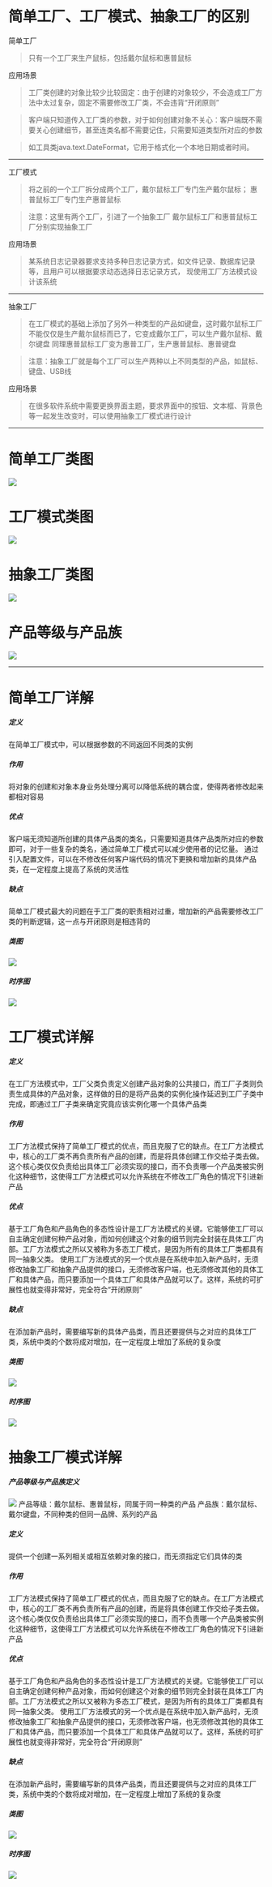 # 简单工厂、工厂模式、抽象工厂的区别

简单工厂
> 只有一个工厂来生产鼠标，包括戴尔鼠标和惠普鼠标

应用场景
> 工厂类创建的对象比较少比较固定：由于创建的对象较少，不会造成工厂方法中太过复杂，固定不需要修改工厂类，不会违背“开闭原则”

> 客户端只知道传入工厂类的参数，对于如何创建对象不关心：客户端既不需要关心创建细节，甚至连类名都不需要记住，只需要知道类型所对应的参数

> 如工具类java.text.DateFormat，它用于格式化一个本地日期或者时间。

----

工厂模式
> 将之前的一个工厂拆分成两个工厂，戴尔鼠标工厂专门生产戴尔鼠标；
惠普鼠标工厂专门生产惠普鼠标

>注意：这里有两个工厂，引进了一个抽象工厂
戴尔鼠标工厂和惠普鼠标工厂分别实现抽象工厂

应用场景
> 某系统日志记录器要求支持多种日志记录方式，如文件记录、数据库记录等，且用户可以根据要求动态选择日志记录方式， 现使用工厂方法模式设计该系统

----

抽象工厂
> 在工厂模式的基础上添加了另外一种类型的产品如键盘，这时戴尔鼠标工厂不能仅仅是生产戴尔鼠标而已了，它变成戴尔工厂，可以生产戴尔鼠标、戴尔键盘
同理惠普鼠标工厂变为惠普工厂，生产惠普鼠标、惠普键盘

> 注意：抽象工厂就是每个工厂可以生产两种以上不同类型的产品，如鼠标、键盘、USB线

应用场景
> 在很多软件系统中需要更换界面主题，要求界面中的按钮、文本框、背景色等一起发生改变时，可以使用抽象工厂模式进行设计

----

# 简单工厂类图
![](/assets/jiandangongchang.png)

# 工厂模式类图
![](/assets/gongchangmoshi.png)

# 抽象工厂类图
![](/assets/chouxiainggongchang.png)

# 产品等级与产品族
![](/assets/Pic44.gif)

-----

# 简单工厂详解
##### 定义
在简单工厂模式中，可以根据参数的不同返回不同类的实例

##### 作用
将对象的创建和对象本身业务处理分离可以降低系统的耦合度，使得两者修改起来都相对容易

##### 优点
客户端无须知道所创建的具体产品类的类名，只需要知道具体产品类所对应的参数即可，对于一些复杂的类名，通过简单工厂模式可以减少使用者的记忆量。
通过引入配置文件，可以在不修改任何客户端代码的情况下更换和增加新的具体产品类，在一定程度上提高了系统的灵活性

##### 缺点
简单工厂模式最大的问题在于工厂类的职责相对过重，增加新的产品需要修改工厂类的判断逻辑，这一点与开闭原则是相违背的

##### 类图
![](/assets/jiandangongchang.png)

##### 时序图
![](/assets/jiandan.png)



# 工厂模式详解
##### 定义
在工厂方法模式中，工厂父类负责定义创建产品对象的公共接口，而工厂子类则负责生成具体的产品对象，这样做的目的是将产品类的实例化操作延迟到工厂子类中完成，即通过工厂子类来确定究竟应该实例化哪一个具体产品类

##### 作用
工厂方法模式保持了简单工厂模式的优点，而且克服了它的缺点。在工厂方法模式中，核心的工厂类不再负责所有产品的创建，而是将具体创建工作交给子类去做。这个核心类仅仅负责给出具体工厂必须实现的接口，而不负责哪一个产品类被实例化这种细节，这使得工厂方法模式可以允许系统在不修改工厂角色的情况下引进新产品

##### 优点
基于工厂角色和产品角色的多态性设计是工厂方法模式的关键。它能够使工厂可以自主确定创建何种产品对象，而如何创建这个对象的细节则完全封装在具体工厂内部。工厂方法模式之所以又被称为多态工厂模式，是因为所有的具体工厂类都具有同一抽象父类。
使用工厂方法模式的另一个优点是在系统中加入新产品时，无须修改抽象工厂和抽象产品提供的接口，无须修改客户端，也无须修改其他的具体工厂和具体产品，而只要添加一个具体工厂和具体产品就可以了。这样，系统的可扩展性也就变得非常好，完全符合“开闭原则”

##### 缺点
在添加新产品时，需要编写新的具体产品类，而且还要提供与之对应的具体工厂类，系统中类的个数将成对增加，在一定程度上增加了系统的复杂度

##### 类图
![](/assets/gongchangmoshi.png)

##### 时序图
![](/assets/gongchangmoshi2.png)



# 抽象工厂模式详解

##### 产品等级与产品族定义
![](/assets/Pic44.gif)
产品等级：戴尔鼠标、惠普鼠标，同属于同一种类的产品
产品族：戴尔鼠标、戴尔键盘，不同种类的但同一品牌、系列的产品


##### 定义
提供一个创建一系列相关或相互依赖对象的接口，而无须指定它们具体的类

##### 作用
工厂方法模式保持了简单工厂模式的优点，而且克服了它的缺点。在工厂方法模式中，核心的工厂类不再负责所有产品的创建，而是将具体创建工作交给子类去做。这个核心类仅仅负责给出具体工厂必须实现的接口，而不负责哪一个产品类被实例化这种细节，这使得工厂方法模式可以允许系统在不修改工厂角色的情况下引进新产品

##### 优点
基于工厂角色和产品角色的多态性设计是工厂方法模式的关键。它能够使工厂可以自主确定创建何种产品对象，而如何创建这个对象的细节则完全封装在具体工厂内部。工厂方法模式之所以又被称为多态工厂模式，是因为所有的具体工厂类都具有同一抽象父类。
使用工厂方法模式的另一个优点是在系统中加入新产品时，无须修改抽象工厂和抽象产品提供的接口，无须修改客户端，也无须修改其他的具体工厂和具体产品，而只要添加一个具体工厂和具体产品就可以了。这样，系统的可扩展性也就变得非常好，完全符合“开闭原则”

##### 缺点
在添加新产品时，需要编写新的具体产品类，而且还要提供与之对应的具体工厂类，系统中类的个数将成对增加，在一定程度上增加了系统的复杂度

##### 类图
![](/assets/gongchangmoshi.png)

##### 时序图
![](/assets/gongchangmoshi2.png)


















































































